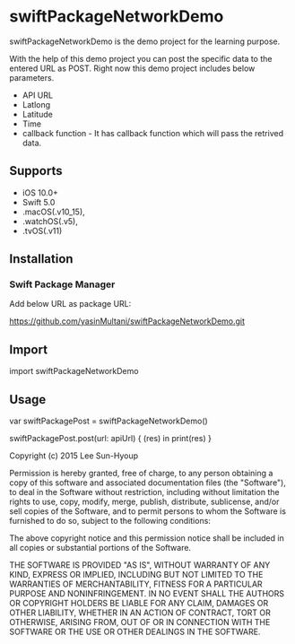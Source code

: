 # swiftPackageNetworkDemo

swiftPackageNetworkDemo is the demo project for the learning purpose.

With the help of this demo project you can post the specific data to the entered URL as POST. Right now this demo project includes below parameters.

* API URL
* Latlong
* Latitude
* Time
* callback function - It has callback function which will pass the retrived data.

## Supports
* iOS 10.0+
* Swift 5.0
* .macOS(.v10_15),
* .watchOS(.v5),
* .tvOS(.v11)

## Installation

### Swift Package Manager
Add below URL as package URL:

https://github.com/yasinMultani/swiftPackageNetworkDemo.git

## Import
import swiftPackageNetworkDemo

## Usage
var swiftPackagePost = swiftPackageNetworkDemo()

swiftPackagePost.post(url: apiUrl) { (res) in
    print(res)
}


Copyright (c) 2015 Lee Sun-Hyoup

Permission is hereby granted, free of charge, to any person obtaining a copy
of this software and associated documentation files (the "Software"), to deal
in the Software without restriction, including without limitation the rights
to use, copy, modify, merge, publish, distribute, sublicense, and/or sell
copies of the Software, and to permit persons to whom the Software is
furnished to do so, subject to the following conditions:

The above copyright notice and this permission notice shall be included in all
copies or substantial portions of the Software.

THE SOFTWARE IS PROVIDED "AS IS", WITHOUT WARRANTY OF ANY KIND, EXPRESS OR
IMPLIED, INCLUDING BUT NOT LIMITED TO THE WARRANTIES OF MERCHANTABILITY,
FITNESS FOR A PARTICULAR PURPOSE AND NONINFRINGEMENT. IN NO EVENT SHALL THE
AUTHORS OR COPYRIGHT HOLDERS BE LIABLE FOR ANY CLAIM, DAMAGES OR OTHER
LIABILITY, WHETHER IN AN ACTION OF CONTRACT, TORT OR OTHERWISE, ARISING FROM,
OUT OF OR IN CONNECTION WITH THE SOFTWARE OR THE USE OR OTHER DEALINGS IN THE
SOFTWARE.
